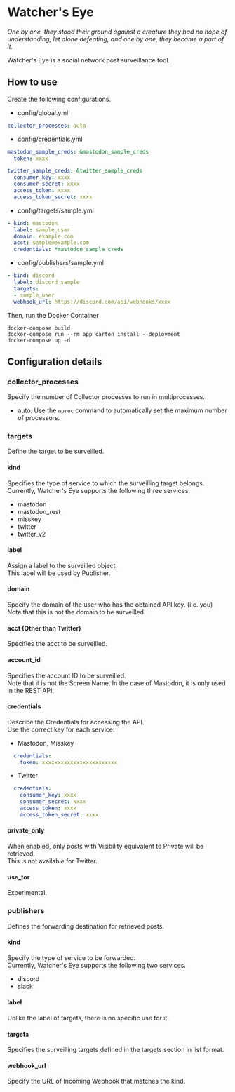# Watcher's Eye

_One by one, they stood their ground against a creature they had no hope of understanding, let alone defeating, and one by one, they became a part of it._

Watcher's Eye is a social network post surveillance tool.

## How to use

Create the following configurations.

- config/global.yml

```yaml
collector_processes: auto
```

- config/credentials.yml

```yaml
mastodon_sample_creds: &mastodon_sample_creds
  token: xxxx

twitter_sample_creds: &twitter_sample_creds
  consumer_key: xxxx
  consumer_secret: xxxx
  access_token: xxxx
  access_token_secret: xxxx
```

- config/targets/sample.yml

```yaml
- kind: mastodon
  label: sample_user
  domain: example.com
  acct: sample@example.com
  credentials: *mastodon_sample_creds
```

- config/publishers/sample.yml

```yaml
- kind: discord
  label: discord_sample
  targets:
  - sample_user
  webhook_url: https://discord.com/api/webhooks/xxxx
```

Then, run the Docker Container

```
docker-compose build
docker-compose run --rm app carton install --deployment
docker-compose up -d
```

## Configuration details

### collector_processes

Specify the number of Collector processes to run in multiprocesses.

- auto: Use the `nproc` command to automatically set the maximum number of processors.

### targets

Define the target to be surveilled.

#### kind

Specifies the type of service to which the surveilling target belongs.  
Currently, Watcher's Eye supports the following three services.

- mastodon
- mastodon_rest
- misskey
- twitter
- twitter_v2

#### label

Assign a label to the surveilled object.  
This label will be used by Publisher.

#### domain

Specify the domain of the user who has the obtained API key. (i.e. you)  
Note that this is not the domain to be surveilled.

#### acct (Other than Twitter)

Specifies the acct to be surveilled.

#### account_id

Specifies the account ID to be surveilled.  
Note that it is not the Screen Name.
In the case of Mastodon, it is only used in the REST API.

#### credentials

Describe the Credentials for accessing the API.  
Use the correct key for each service.

- Mastodon, Misskey

```yaml
  credentials:
    token: xxxxxxxxxxxxxxxxxxxxxxxx
```

- Twitter

```yaml
  credentials:
    consumer_key: xxxx
    consumer_secret: xxxx
    access_token: xxxx
    access_token_secret: xxxx
```

#### private_only

When enabled, only posts with Visibility equivalent to Private will be retrieved.  
This is not available for Twitter.

#### use_tor

Experimental.

### publishers

Defines the forwarding destination for retrieved posts.

#### kind

Specify the type of service to be forwarded.  
Currently, Watcher's Eye supports the following two services.

- discord
- slack

#### label

Unlike the label of targets, there is no specific use for it.

#### targets

Specifies the surveilling targets defined in the targets section in list format.

#### webhook_url

Specify the URL of Incoming Webhook that matches the kind.
